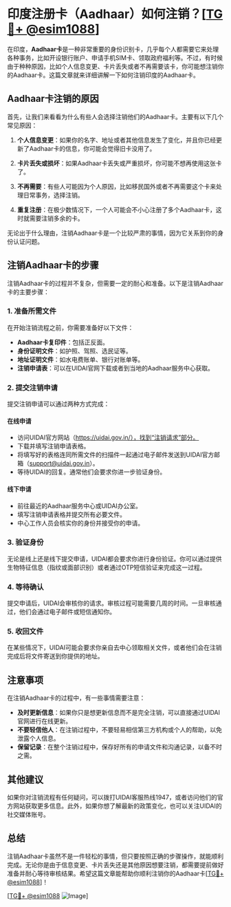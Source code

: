 # 印度注册卡（Aadhaar）如何注销？[[TG💪+ @esim1088](https://t.me/s/esim1088)]

在印度，**Aadhaar卡**是一种非常重要的身份识别卡，几乎每个人都需要它来处理各种事务，比如开设银行账户、申请手机SIM卡、领取政府福利等。不过，有时候由于种种原因，比如个人信息变更、卡片丢失或者不再需要该卡，你可能想注销你的Aadhaar卡。这篇文章就来详细讲解一下如何注销印度的Aadhaar卡。

## Aadhaar卡注销的原因

首先，让我们来看看为什么有些人会选择注销他们的Aadhaar卡。主要有以下几个常见原因：

1. **个人信息变更**：如果你的名字、地址或者其他信息发生了变化，并且你已经更新了Aadhaar卡的信息，你可能会觉得旧卡没用了。
   
2. **卡片丢失或损坏**：如果Aadhaar卡丢失或严重损坏，你可能不想再使用这张卡了。

3. **不再需要**：有些人可能因为个人原因，比如移民国外或者不再需要这个卡来处理日常事务，选择注销。

4. **重复注册**：在极少数情况下，一个人可能会不小心注册了多个Aadhaar卡，这时就需要注销多余的卡。

无论出于什么理由，注销Aadhaar卡是一个比较严肃的事情，因为它关系到你的身份认证问题。

## 注销Aadhaar卡的步骤

注销Aadhaar卡的过程并不复杂，但需要一定的耐心和准备。以下是注销Aadhaar卡的主要步骤：

### 1. 准备所需文件

在开始注销流程之前，你需要准备好以下文件：

- **Aadhaar卡复印件**：包括正反面。
- **身份证明文件**：如护照、驾照、选民证等。
- **地址证明文件**：如水电费账单、银行对账单等。
- **注销申请表**：可以在UIDAI官网下载或者到当地的Aadhaar服务中心获取。

### 2. 提交注销申请

提交注销申请可以通过两种方式完成：

#### 在线申请

- 访问UIDAI官方网站（https://uidai.gov.in/），找到“注销请求”部分。
- 下载并填写注销申请表格。
- 将填写好的表格连同所需文件的扫描件一起通过电子邮件发送到UIDAI官方邮箱（support@uidai.gov.in）。
- 等待UIDAI的回复。通常他们会要求你进一步验证身份。

#### 线下申请

- 前往最近的Aadhaar服务中心或UIDAI办公室。
- 填写注销申请表格并提交所有必要文件。
- 中心工作人员会核实你的身份并接受你的申请。

### 3. 验证身份

无论是线上还是线下提交申请，UIDAI都会要求你进行身份验证。你可以通过提供生物特征信息（指纹或面部识别）或者通过OTP短信验证来完成这一过程。

### 4. 等待确认

提交申请后，UIDAI会审核你的请求。审核过程可能需要几周的时间。一旦审核通过，他们会通过电子邮件或短信通知你。

### 5. 收回文件

在某些情况下，UIDAI可能会要求你亲自去中心领取相关文件，或者他们会在注销完成后将文件寄送到你提供的地址。

## 注意事项

在注销Aadhaar卡的过程中，有一些事情需要注意：

- **及时更新信息**：如果你只是想更新信息而不是完全注销，可以直接通过UIDAI官网进行在线更新。
- **不要轻信他人**：在注销过程中，不要轻易相信第三方机构或个人的帮助，以免泄露个人信息。
- **保留记录**：在整个注销过程中，保存好所有的申请文件和沟通记录，以备不时之需。

## 其他建议

如果你对注销流程有任何疑问，可以拨打UIDAI客服热线1947，或者访问他们的官方网站获取更多信息。此外，如果你想了解最新的政策变化，也可以关注UIDAI的社交媒体账号。

## 总结

注销Aadhaar卡虽然不是一件轻松的事情，但只要按照正确的步骤操作，就能顺利完成。无论你是由于信息变更、卡片丢失还是其他原因想要注销，都需要提前做好准备并耐心等待审核结果。希望这篇文章能帮助你顺利注销你的Aadhaar卡[[TG💪+ @esim1088](https://t.me/s/esim1088)]！

[[TG💪+ @esim1088](https://t.me/s/esim1088) ![Image](https://i.postimg.cc/4NQfJmqS/Snipaste-2025-05-13-00-14-12.png)]